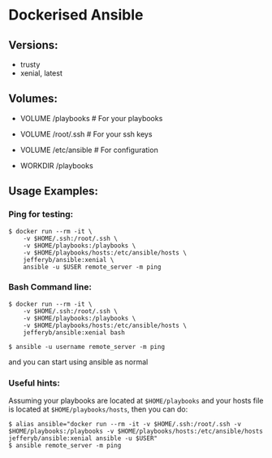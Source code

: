 # Dockerised Ansible

## Versions:

* trusty 
* xenial, latest

## Volumes:

* VOLUME /playbooks     # For your playbooks
* VOLUME /root/.ssh     # For your ssh keys
* VOLUME /etc/ansible   # For configuration

* WORKDIR /playbooks

## Usage Examples:

### Ping for testing:

    $ docker run --rm -it \
        -v $HOME/.ssh:/root/.ssh \
        -v $HOME/playbooks:/playbooks \
        -v $HOME/playbooks/hosts:/etc/ansible/hosts \
        jefferyb/ansible:xenial \
        ansible -u $USER remote_server -m ping

### Bash Command line:

    $ docker run --rm -it \
        -v $HOME/.ssh:/root/.ssh \
        -v $HOME/playbooks:/playbooks \
        -v $HOME/playbooks/hosts:/etc/ansible/hosts \
        jefferyb/ansible:xenial bash

    $ ansible -u username remote_server -m ping

and you can start using ansible as normal

### Useful hints:

Assuming your playbooks are located at `$HOME/playbooks` and your hosts file is located at `$HOME/playbooks/hosts`, then you can do:

    $ alias ansible="docker run --rm -it -v $HOME/.ssh:/root/.ssh -v $HOME/playbooks:/playbooks -v $HOME/playbooks/hosts:/etc/ansible/hosts jefferyb/ansible:xenial ansible -u $USER"
    $ ansible remote_server -m ping

